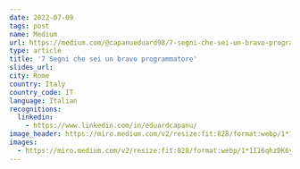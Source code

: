 ```yaml
---
date: 2022-07-09
tags: post
name: Medium
url: https://medium.com/@capanueduard98/7-segni-che-sei-un-bravo-programmatore-f437bf3b2813
type: article
title: '7 Segni che sei un bravo programmatore'
slides_url:
city: Rome
country: Italy
country_code: IT
language: Italian
recognitions:
  linkedin:
    - https://www.linkedin.com/in/eduardcapanu/
image_header: https://miro.medium.com/v2/resize:fit:828/format:webp/1*1I16qhzDK6ySlUKaQ-RPFA.png
images:
  - https://miro.medium.com/v2/resize:fit:828/format:webp/1*1I16qhzDK6ySlUKaQ-RPFA.png
---
```

